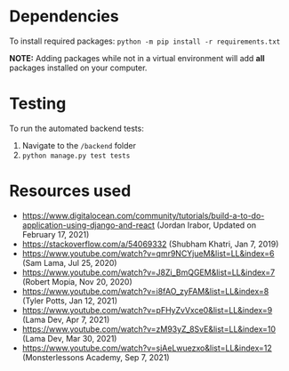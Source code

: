 Dependencies
============

To install required packages:
`python -m pip install -r requirements.txt`

**NOTE:** Adding packages while not in a virtual environment will add **all** packages installed on your computer.

Testing
=======

To run the automated backend tests:
1. Navigate to the `/backend` folder
2. `python manage.py test tests`


Resources used
=========
- https://www.digitalocean.com/community/tutorials/build-a-to-do-application-using-django-and-react (Jordan Irabor, Updated on February 17, 2021)
- https://stackoverflow.com/a/54069332 (Shubham Khatri, Jan 7, 2019)
- https://www.youtube.com/watch?v=qmr9NCYjueM&list=LL&index=6 (Sam Lama, Jul 25, 2020)
- https://www.youtube.com/watch?v=J8Zi_BmQGEM&list=LL&index=7 (Robert Mopia, Nov 20, 2020)
- https://www.youtube.com/watch?v=i8fAO_zyFAM&list=LL&index=8 (Tyler Potts, Jan 12, 2021)
- https://www.youtube.com/watch?v=pFHyZvVxce0&list=LL&index=9 (Lama Dev, Apr 7, 2021)
- https://www.youtube.com/watch?v=zM93yZ_8SvE&list=LL&index=10 (Lama Dev, Mar 30, 2021)
- https://www.youtube.com/watch?v=sjAeLwuezxo&list=LL&index=12 (Monsterlessons Academy, Sep 7, 2021)
